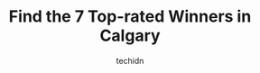 ---
layout: ampstory
image: https://i0.wp.com/www.auto.or.id/wp-content/uploads/2023/06/winners-homesense-0-calgary-1686322493.jpeg?resize=640,853
author: techidn
featured: false
description: Calgary, Alberta, Canada is a haven for Winners enthusiasts, boasting an impressive array of 7 top-notch establishments. Whether youre a seasoned connoisseur or simply curious to explore th
title: Find the 7 Top-rated Winners in Calgary
cover:
   title: Find the 7 Top-rated Winners in Calgary
   subtitle: AUTO.OR.ID
   background: https://www.auto.or.id/wp-content/uploads/2023/06/winners-homesense-0-calgary-1686322493.jpeg

pages: 
 - layout: thirds
   top: <h1>#1 Winners & HomeSense</h1>
   bottom: "<p>Another Winners Store with variety of products and accessories for men, women, and children. Shoes 👞, dresses 👗, belts, household utensils, furniture, books 📚,  </p>"
   background: https://www.auto.or.id/wp-content/uploads/2023/06/winners-homesense-1-calgary-1686322495.jpeg
   backgroundblur: true
 - layout: thirds
   top: <h1>#2 Winners</h1>
   bottom: "<p>2525 36 St NE, Calgary, AB T1Y 5T4, Canada</p>"
   background: https://www.auto.or.id/wp-content/uploads/2023/06/winners-homesense-2-calgary-1686322496.jpeg
   cta:
      link: https://www.auto.or.id/find-the-7-top-rated-winners-in-calgary/
      text: Find the 7 Top-rated Winners in Calgary
 - layout: thirds
   top: <h1>#3 Winners</h1>
   bottom: "<p>8228 Macleod Trail SE, Calgary, AB T2H 2B8, Canada</p>"
   background: https://images.unsplash.com/photo-1607892027477-34542018abc4?ixlib=rb-4.0.3&ixid=MnwxMjA3fDB8MHxwaG90by1wYWdlfHx8fGVufDB8fHx8&auto=format&fit=crop&w=640&h=853&q=80
   cta:
      link: https://www.auto.or.id/find-the-7-top-rated-winners-in-calgary/
      text: Find the 7 Top-rated Winners in Calgary
 - layout: thirds
   top: <h1>#4 Winners</h1>
   bottom: "<p>5498 Signal Hill Dr W, Calgary, AB T3H 3P8, Canada</p>"
   background: https://images.unsplash.com/photo-1573661687979-b1fe429b9da3?ixlib=rb-4.0.3&ixid=MnwxMjA3fDB8MHxwaG90by1wYWdlfHx8fGVufDB8fHx8&auto=format&fit=crop&w=640&h=853&q=80
   cta:
      link: https://www.auto.or.id/find-the-7-top-rated-winners-in-calgary/
      text: Find the 7 Top-rated Winners in Calgary
 - layout: thirds
   top: <h1>#5 Winners & HomeSense</h1>
   bottom: "<p>11686 Sarcee Trail NW, Calgary, AB T3R 0A1, Canada</p>"
   background: https://images.unsplash.com/photo-1493238792000-8113da705763?ixlib=rb-4.0.3&ixid=MnwxMjA3fDB8MHxwaG90by1wYWdlfHx8fGVufDB8fHx8&auto=format&fit=crop&w=640&h=853&q=80
   cta:
      link: https://www.auto.or.id/find-the-7-top-rated-winners-in-calgary/
      text: Find the 7 Top-rated Winners in Calgary
 - layout: thirds
   top: <h1>#6 Winners</h1>
   bottom: "<p>1632 14 Ave NW, Calgary, AB T2N 1M7, Canada</p>"
   background: https://images.unsplash.com/photo-1619843810550-d7ba538ea44f?ixlib=rb-4.0.3&ixid=MnwxMjA3fDB8MHxwaG90by1wYWdlfHx8fGVufDB8fHx8&auto=format&fit=crop&w=640&h=853&q=80
   cta:
      link: https://www.auto.or.id/find-the-7-top-rated-winners-in-calgary/
      text: Find the 7 Top-rated Winners in Calgary
 - layout: thirds
   top: <h1>#7 Winners</h1>
   bottom: "<p>901 64 Ave NE, Calgary, AB T2E 7P4, Canada</p>"
   background: https://images.unsplash.com/photo-1504215680853-026ed2a45def?ixlib=rb-4.0.3&ixid=MnwxMjA3fDB8MHxwaG90by1wYWdlfHx8fGVufDB8fHx8&auto=format&fit=crop&w=640&h=853&q=80
   cta:
      link: https://www.auto.or.id/find-the-7-top-rated-winners-in-calgary/
      text: Find the 7 Top-rated Winners in Calgary
 - layout: thirds
   middle: Continue reading...
   background: https://images.unsplash.com/photo-1610998342124-c4fcba4cf4bf?ixlib=rb-4.0.3&ixid=MnwxMjA3fDB8MHxwaG90by1wYWdlfHx8fGVufDB8fHx8&auto=format&fit=crop&w=640&h=853&q=80
   cta:
      link: https://www.auto.or.id/find-the-7-top-rated-winners-in-calgary/
      text: Find the 7 Top-rated Winners in Calgary

---